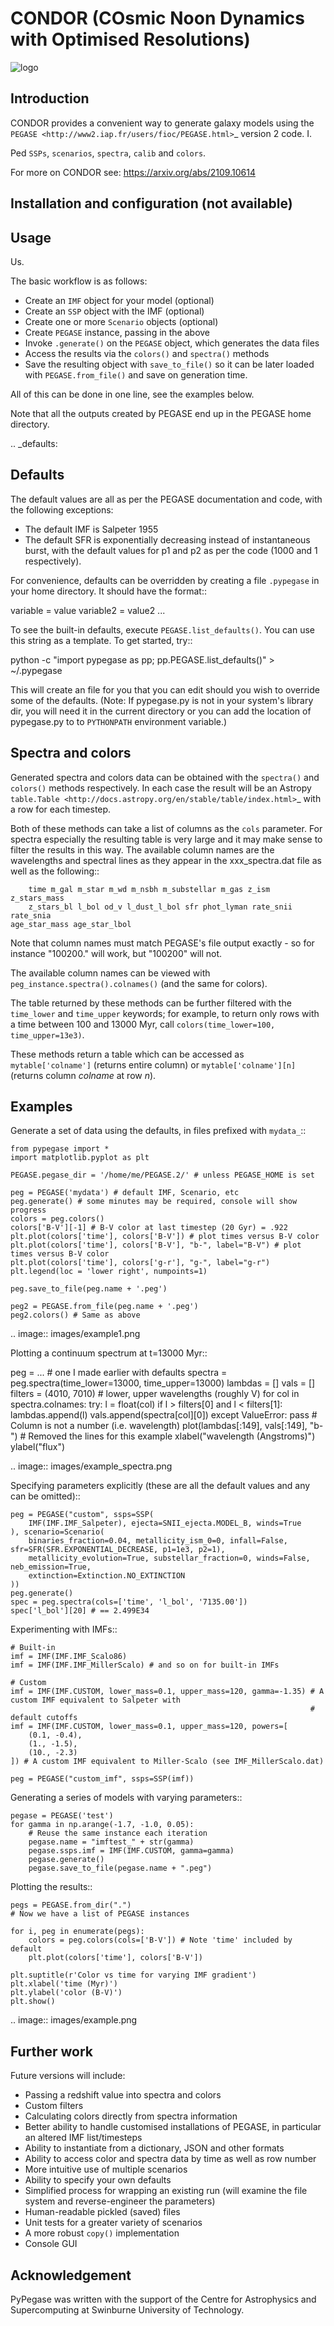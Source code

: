 # CONDOR (COsmic Noon Dynamics with Optimised Resolutions)

![logo](https://user-images.githubusercontent.com/14315715/135545635-6c22fbbe-3ee5-4201-a8bc-9c0d4e562978.jpeg)

Introduction
------------

CONDOR provides a convenient way to generate galaxy models using the `PEGASE <http://www2.iap.fr/users/fioc/PEGASE.html>`_ version 2 code. I.

Ped ``SSPs``,
``scenarios``, ``spectra``, ``calib`` and ``colors``.

For more on CONDOR see: https://arxiv.org/abs/2109.10614

Installation and configuration (not available)
------------------------------


Usage
-----

Us.

The basic workflow is as follows:

- Create an ``IMF`` object for your model (optional)
- Create an ``SSP`` object with the IMF (optional)
- Create one or more ``Scenario`` objects (optional)
- Create ``PEGASE`` instance, passing in the above
- Invoke ``.generate()`` on the ``PEGASE`` object, which generates the data files
- Access the results via the ``colors()`` and ``spectra()`` methods
- Save the resulting object with ``save_to_file()`` so it can be later loaded with ``PEGASE.from_file()`` and save on generation time.

All of this can be done in one line, see the examples below.

Note that all the outputs created by PEGASE end up in the PEGASE home directory.

.. _defaults:

Defaults
--------

The default values are all as per the PEGASE documentation and code, with the following exceptions:

- The default IMF is Salpeter 1955
- The default SFR is exponentially decreasing instead of instantaneous burst, with the default values for p1 and p2 as per the code (1000 and 1 respectively).

For convenience, defaults can be overridden by creating a file ``.pypegase`` in your home directory. It
should have the format::

  variable = value
  variable2 = value2
  ...

To see the built-in defaults, execute ``PEGASE.list_defaults()``. You can use this string as a template. To get started, try::

  python -c "import pypegase as pp; pp.PEGASE.list_defaults()" > ~/.pypegase

This will create an file for you that you can edit should you wish to override some of the defaults. (Note: If pypegase.py is not in your system's library dir, you will need it in the current directory or you can add the location of pypegase.py to to ``PYTHONPATH`` environment variable.)

Spectra and colors
------------------

Generated spectra and colors data can be obtained with the ``spectra()`` and ``colors()`` methods respectively. In each case the result will be an Astropy `table.Table <http://docs.astropy.org/en/stable/table/index.html>`_  with a row for each timestep.

Both of these methods can take a list of columns as the ``cols`` parameter. For spectra especially the resulting table is very large and it may make sense to filter the results in this way. The available column names are the wavelengths and spectral lines as they appear in the xxx_spectra.dat file as well as the following::

        time m_gal m_star m_wd m_nsbh m_substellar m_gas z_ism z_stars_mass
        z_stars_bl l_bol od_v l_dust_l_bol sfr phot_lyman rate_snii rate_snia
	age_star_mass age_star_lbol

Note that column names must match PEGASE's file output exactly - so for instance  "100200." will work, but
"100200" will not.

The available column names can be viewed with ``peg_instance.spectra().colnames()`` (and the same for colors).

The table returned by these methods can be further filtered with the ``time_lower`` and ``time_upper`` keywords; for example, to return only rows with a time between 100 and 13000 Myr, call ``colors(time_lower=100, time_upper=13e3)``.

These methods return a table which can be accessed as ``mytable['colname']`` (returns entire column) or ``mytable['colname'][n]`` (returns column _colname_ at row _n_).

Examples
--------
Generate a set of data using the defaults, in files prefixed with ``mydata_``::

    from pypegase import *
    import matplotlib.pyplot as plt

    PEGASE.pegase_dir = '/home/me/PEGASE.2/' # unless PEGASE_HOME is set

    peg = PEGASE('mydata') # default IMF, Scenario, etc
    peg.generate() # some minutes may be required, console will show progress
    colors = peg.colors()
    colors['B-V'][-1] # B-V color at last timestep (20 Gyr) = .922
    plt.plot(colors['time'], colors['B-V']) # plot times versus B-V color
    plt.plot(colors['time'], colors['B-V'], "b-", label="B-V") # plot times versus B-V color
    plt.plot(colors['time'], colors['g-r'], "g-", label="g-r")
    plt.legend(loc = 'lower right', numpoints=1)

    peg.save_to_file(peg.name + '.peg')

    peg2 = PEGASE.from_file(peg.name + '.peg')
    peg2.colors() # Same as above

.. image:: images/example1.png

Plotting a continuum spectrum at t=13000 Myr::

  peg = ... # one I made earlier with defaults
  spectra = peg.spectra(time_lower=13000, time_upper=13000)
  lambdas = []
  vals = []
  filters = (4010, 7010) # lower, upper wavelengths (roughly V)
  for col in spectra.colnames:
      try:
          l = float(col)
          if l > filters[0] and l < filters[1]:
              lambdas.append(l)
              vals.append(spectra[col][0])
      except ValueError:
          pass # Column is not a number (i.e. wavelength)
  plot(lambdas[:149], vals[:149], "b-") # Removed the lines for this example
  xlabel("wavelength (Angstroms)")
  ylabel("flux")

.. image:: images/example_spectra.png

Specifying parameters explicitly (these are all the default values and any can be omitted)::

    peg = PEGASE("custom", ssps=SSP(
        IMF(IMF.IMF_Salpeter), ejecta=SNII_ejecta.MODEL_B, winds=True
    ), scenario=Scenario(
        binaries_fraction=0.04, metallicity_ism_0=0, infall=False, sfr=SFR(SFR.EXPONENTIAL_DECREASE, p1=1e3, p2=1),
        metallicity_evolution=True, substellar_fraction=0, winds=False, neb_emission=True,
        extinction=Extinction.NO_EXTINCTION
    ))
    peg.generate()
    spec = peg.spectra(cols=['time', 'l_bol', '7135.00'])
    spec['l_bol'][20] # == 2.499E34

Experimenting with IMFs::

    # Built-in
    imf = IMF(IMF.IMF_Scalo86)
    imf = IMF(IMF.IMF_MillerScalo) # and so on for built-in IMFs

    # Custom
    imf = IMF(IMF.CUSTOM, lower_mass=0.1, upper_mass=120, gamma=-1.35) # A custom IMF equivalent to Salpeter with
                                                                       # default cutoffs
    imf = IMF(IMF.CUSTOM, lower_mass=0.1, upper_mass=120, powers=[
        (0.1, -0.4),
        (1., -1.5),
        (10., -2.3)
    ]) # A custom IMF equivalent to Miller-Scalo (see IMF_MillerScalo.dat)

    peg = PEGASE("custom_imf", ssps=SSP(imf))

Generating a series of models with varying parameters::

    pegase = PEGASE('test')
    for gamma in np.arange(-1.7, -1.0, 0.05):
        # Reuse the same instance each iteration
        pegase.name = "imftest_" + str(gamma)
        pegase.ssps.imf = IMF(IMF.CUSTOM, gamma=gamma)
        pegase.generate()
        pegase.save_to_file(pegase.name + ".peg")

Plotting the results::

    pegs = PEGASE.from_dir(".")
    # Now we have a list of PEGASE instances

    for i, peg in enumerate(pegs):
        colors = peg.colors(cols=['B-V']) # Note 'time' included by default
        plt.plot(colors['time'], colors['B-V'])

    plt.suptitle(r'Color vs time for varying IMF gradient')
    plt.xlabel('time (Myr)')
    plt.ylabel('color (B-V)')
    plt.show()

.. image:: images/example.png

Further work
------------

Future versions will include:

- Passing a redshift value into spectra and colors
- Custom filters
- Calculating colors directly from spectra information
- Better ability to handle customised installations of PEGASE, in particular an altered IMF list/timesteps
- Ability to instantiate from a dictionary, JSON and other formats
- Ability to access color and spectra data by time as well as row number
- More intuitive use of multiple scenarios
- Ability to specify your own defaults
- Simplified process for wrapping an existing run (will examine the file system and reverse-engineer the parameters)
- Human-readable pickled (saved) files
- Unit tests for a greater variety of scenarios
- A more robust ``copy()`` implementation
- Console GUI

Acknowledgement
---------------
PyPegase was written with the support of the Centre for Astrophysics and Supercomputing at
Swinburne University of Technology.
